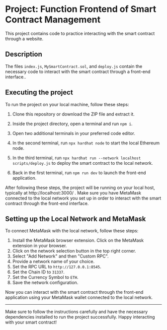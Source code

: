 # Project: Function Frontend of Smart Contract Management

This project contains code to practice interacting with the  smart contract through a website.
 
## Description

The files `index.js`, `MySmartContract.sol`, and `deploy.js` contain the necessary code to interact with the  smart contract through a front-end interface..

## Executing the project

To run the project on your local machine, follow these steps:

1. Clone this repository or download the ZIP file and extract it.
   
3. Inside the project directory, open a terminal and run `npm i`.

4. Open two additional terminals in your preferred code editor.

5. In the second terminal, run `npx hardhat node` to start the local Ethereum node.

6. In the third terminal, run `npx hardhat run --network localhost scripts/deploy.js` to deploy the smart contract to the local network.

7. Back in the first terminal, run `npm run dev` to launch the front-end application.

After following these steps, the project will be running on your local host, typically at http://localhost:3000/ . Make sure you have MetaMask connected to the local network you set up in order to interact with the smart contract through the front-end interface.

## Setting up the Local Network and MetaMask

To connect MetaMask with the local network, follow these steps:

1. Install the MetaMask browser extension. Click on the MetaMask extension in your browser.
2. Click on the network selection button in the top right corner.
3. Select "Add Network" and then "Custom RPC".
4. Provide a network name of your choice.
5. Set the RPC URL to `http://127.0.0.1:8545`.
6. Set the Chain ID to `31337`.
7. Set the Currency Symbol to `ETH`.
8. Save the network configuration.

Now you can interact with the smart contract through the front-end application using your MetaMask wallet connected to the local network.

---

Make sure to follow the instructions carefully and have the necessary dependencies installed to run the project successfully. Happy interacting with your smart contract!
